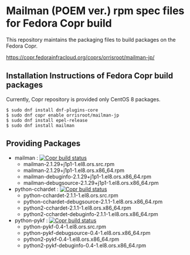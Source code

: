# Mailman (POEM ver.) rpm spec files for Fedora Copr build
This repository maintains the packaging files to build packages on the Fedora Copr.

https://copr.fedorainfracloud.org/coprs/orrisroot/mailman-jp/

## Installation Instructions of Fedora Copr build packages
Currently, Copr repository is provided only CentOS 8 packages.
```
$ sudo dnf install dnf-plugins-core
$ sudo dnf copr enable orrisroot/mailman-jp
$ sudo dnf install epel-release
$ sudo dnf install mailman
```

## Providing Packages
* mailman : [![Copr build status](https://copr.fedorainfracloud.org/coprs/orrisroot/mailman-jp/package/mailman/status_image/last_build.png)](https://copr.fedorainfracloud.org/coprs/orrisroot/mailman-jp/package/mailman/)
  * mailman-2.1.29+j1p1-1.el8.ors.src.rpm
  * mailman-2.1.29+j1p1-1.el8.ors.x86_64.rpm
  * mailman-debuginfo-2.1.29+j1p1-1.el8.ors.x86_64.rpm
  * mailman-debugsource-2.1.29+j1p1-1.el8.ors.x86_64.rpm
* python-cchardet : [![Copr build status](https://copr.fedorainfracloud.org/coprs/orrisroot/mailman-jp/package/python-cchardet/status_image/last_build.png)](https://copr.fedorainfracloud.org/coprs/orrisroot/mailman-jp/package/python-cchardet/)
  * python-cchardet-2.1.1-1.el8.ors.src.rpm
  * python-cchardet-debugsource-2.1.1-1.el8.ors.x86_64.rpm
  * python2-cchardet-2.1.1-1.el8.ors.x86_64.rpm
  * python2-cchardet-debuginfo-2.1.1-1.el8.ors.x86_64.rpm
* python-pykf : [![Copr build status](https://copr.fedorainfracloud.org/coprs/orrisroot/mailman-jp/package/python-pykf/status_image/last_build.png)](https://copr.fedorainfracloud.org/coprs/orrisroot/mailman-jp/package/python-pykf/)
  * python-pykf-0.4-1.el8.ors.src.rpm
  * python-pykf-debugsource-0.4-1.el8.ors.x86_64.rpm
  * python2-pykf-0.4-1.el8.ors.x86_64.rpm
  * python2-pykf-debuginfo-0.4-1.el8.ors.x86_64.rpm
